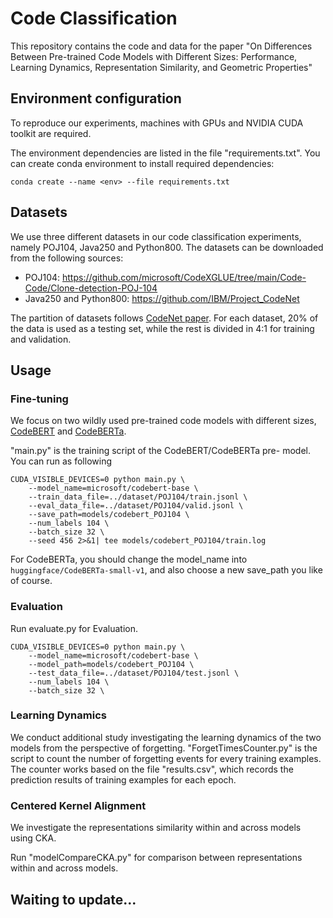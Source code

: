 # Code Classification
This repository contains the code and data for the paper "On Differences Between Pre-trained Code Models with Different Sizes: Performance, Learning Dynamics, Representation Similarity, and Geometric Properties"

## Environment configuration
To reproduce our experiments, machines with GPUs and NVIDIA CUDA toolkit are required.

The environment dependencies are listed in the file "requirements.txt". You can create conda environment to install required dependencies:

```
conda create --name <env> --file requirements.txt
```

## Datasets
We use three different datasets in our code classification experiments, namely POJ104, Java250 and Python800. The datasets can be downloaded from the following sources:

* POJ104: https://github.com/microsoft/CodeXGLUE/tree/main/Code-Code/Clone-detection-POJ-104
* Java250 and Python800: https://github.com/IBM/Project_CodeNet


The partition of datasets follows [CodeNet paper](https://arxiv.org/abs/2105.12655). For each dataset, 20\% of the data is used as a testing set, while the rest is divided in 4:1 for training and validation.


## Usage

### Fine-tuning
We focus on two wildly used pre-trained code models with different sizes, [CodeBERT](https://github.com/microsoft/CodeBERT) and [CodeBERTa](https://huggingface.co/huggingface/CodeBERTa-small-v1).

"main.py" is the training script of the CodeBERT/CodeBERTa pre- model. You can run  as following 
```
CUDA_VISIBLE_DEVICES=0 python main.py \
    --model_name=microsoft/codebert-base \
    --train_data_file=../dataset/POJ104/train.jsonl \
    --eval_data_file=../dataset/POJ104/valid.jsonl \
    --save_path=models/codebert_POJ104 \
    --num_labels 104 \
    --batch_size 32 \
    --seed 456 2>&1| tee models/codebert_POJ104/train.log
```
For CodeBERTa, you should change the model_name into `huggingface/CodeBERTa-small-v1`, and also choose a new save_path you like of course.

### Evaluation
Run evaluate.py for Evaluation.
```
CUDA_VISIBLE_DEVICES=0 python main.py \
    --model_name=microsoft/codebert-base \
    --model_path=models/codebert_POJ104 \
    --test_data_file=../dataset/POJ104/test.jsonl \
    --num_labels 104 \
    --batch_size 32 \
```

### Learning Dynamics
We conduct additional study investigating the learning dynamics of the two models from the perspective of forgetting.
"ForgetTimesCounter.py" is the script to count the number of forgetting events for every training examples. The counter works based on the file "results.csv", which records the prediction results of training examples for each epoch.

### Centered Kernel Alignment
We investigate the representations similarity within and across models using CKA.

Run "modelCompareCKA.py" for comparison between representations within and across models.


## Waiting to update...
